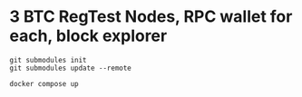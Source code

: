 # 3 BTC RegTest Nodes, RPC wallet for each, block explorer

```
git submodules init
git submodules update --remote

docker compose up
```
